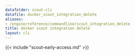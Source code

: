 ```yaml
---
datafolder: scout-cli
datafile: docker_scout_integration_delete
aliases:
- /engine/reference/commandline/scout_integration_delete
title: docker scout integration delete
layout: cli
---
```


<!--
This page is automatically generated from Docker's source code. If you want to
suggest a change to the text that appears here, open a ticket in the source
repository on GitHub:

https://github.com/docker/scout-cli
-->

{{< include "scout-early-access.md" >}}
